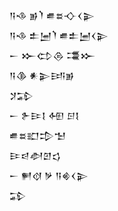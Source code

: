 <div class='block'>
<div class='line'>𒀀𒈾 𒂊𒇺 𒌑𒊺𒋓𒌋𒉌</div>
<div class='line'>𒀀𒈾 𒉺𒅁𒇺 𒌑𒉺𒅁𒌋𒉌</div>
<div class='line'>𒀸 𒁍𒌌𒁲 𒃮𒁍</div>
<div class='line'>𒀀𒆠 𒀭𒉌𒅀𒂊</div>
<div class='line'>𒋡𒁉</div>
<div class='line'>𒀸 𒉿𒄿𒋙 𒅇 𒂉𒋙</div>
<div class='line'>𒌑𒊺𒊬𒄠𒈠</div>
<div class='line'>𒄿𒁀𒀠𒇻𒌓</div>
<div class='line'>𒀸 𒂍𒋼 𒃻 𒀀𒄯𒌋𒉌</div>
<div class='line'>𒁉</div>
</div>